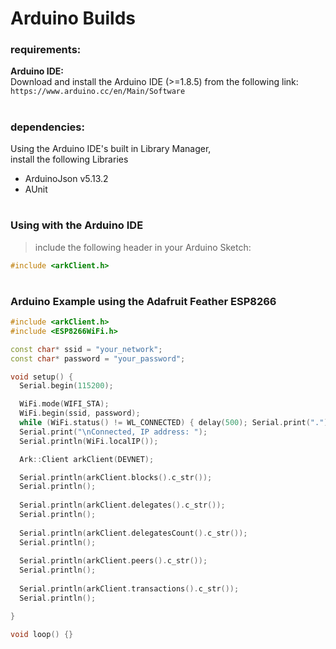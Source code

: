 

# Arduino Builds


### requirements:

**Arduino IDE:**  
Download and install the Arduino IDE (>=1.8.5) from the following link:  
```https://www.arduino.cc/en/Main/Software```

#

### dependencies:

Using the Arduino IDE's built in Library Manager,  
install the following Libraries  
- ArduinoJson v5.13.2
- AUnit

#

### Using with the Arduino IDE
> include the following header in your Arduino Sketch:  
```cpp
#include <arkClient.h>
```

#

### Arduino Example using the Adafruit Feather ESP8266

```cpp
#include <arkClient.h>
#include <ESP8266WiFi.h>

const char* ssid = "your_network";
const char* password = "your_password";

void setup() {
  Serial.begin(115200);

  WiFi.mode(WIFI_STA);
  WiFi.begin(ssid, password);
  while (WiFi.status() != WL_CONNECTED) { delay(500); Serial.print("."); }
  Serial.print("\nConnected, IP address: ");
  Serial.println(WiFi.localIP());

  Ark::Client arkClient(DEVNET);

  Serial.println(arkClient.blocks().c_str());
  Serial.println();
  
  Serial.println(arkClient.delegates().c_str());
  Serial.println();
  
  Serial.println(arkClient.delegatesCount().c_str());
  Serial.println();
  
  Serial.println(arkClient.peers().c_str());
  Serial.println();
  
  Serial.println(arkClient.transactions().c_str());
  Serial.println();

}

void loop() {}
```
